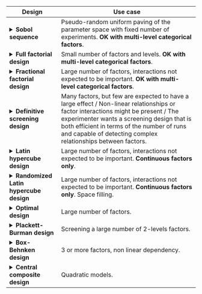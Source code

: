 <style>
    table {
        width: 100%;
    }
</style>

| Design | Use case |
| --- | --- |
| <details><summary><b>Sobol sequence</b></summary>A Sobol sequence is a type of low-discrepancy sequence used to generate quasi-random numbers. It is particularly effective for uniformly sampling high-dimensional spaces, making it ideal for applications in numerical integration and optimization. The sequence is designed to fill the parameter space more evenly than pseudo-random sequences, reducing the risk of clustering and ensuring better coverage. This is especially useful when the number of experiments is fixed, and you need a representative sampling of the parameter space. Sobol sequences are deterministic, meaning the same sequence can be reproduced exactly, which is beneficial for reproducibility in experiments.</details> | Pseudo-random uniform paving of the parameter space with fixed number of experiments. **OK with multi-level categorical factors**. |
| <details><summary><b>Full factorial design</b></summary>A full factorial experimental design is ideal for systematically exploring all possible combinations of factors at different levels. This means that for $k$ factors, each having $n$ levels, one needs to perform $n^k$ experimental runs. **This design is useful when the number of factors and levels is small, and when interactions between factors are expected to be important**. It is especially useful when the goal is to understand how multiple factors interact with each other and influence the outcome of an experiment. This design provides comprehensive data, allowing for the analysis of both individual effects and interactions between factors. However, it can become resource-intensive as the number of factors increases due to the exponential growth in the number of experiments needed.</details> | Small number of factors and levels. **OK with multi-level categorical factors**. |
| <details><summary><b>Fractional factorial design</b></summary>A fractional factorial design is a reduced version of a full factorial design. The design is orthogonal, meaning that the main effects are uncorrelated with each other. The design is also confounded, meaning that some main effects are aliased with interactions. **The design is particularly useful when the number of factors is large, and when interactions between factors are not expected to be important.** By using fewer runs, fractional designs sacrifice some detailed information, particularly interactions between factors, but are effective in capturing the main effects. This trade-off is acceptable when interactions between factors are assumed to be less critical. The resolution $r$ of a fractional factorial design refers to the ability to distinguish between main effects and interaction effects. Typically, the number of experimental runs becomes $2^{k-r}$.</details> | Large number of factors, interactions not expected to be important. **OK with multi-level categorical factors**. |
| <details><summary><b>Definitive screening design</b></summary>A **Definitive Screening Design (DSD)** is a type of experimental design used in statistics to efficiently identify important factors and their effects in a process or system. It was introduced by Bradley Jones and Christopher Nachtsheim in 2011 as a more efficient and versatile screening tool compared to traditional screening designs, such as fractional factorial or Plackett-Burman designs. The primary purpose of a DSD is to screen factors (independent variables) and identify the most significant ones that influence the response (dependent variable) in an experiment. DSDs are designed to handle experiments where there may be a **large number of factors, but only a few are likely to be influential.** DSDs are structured to avoid the confounding of main effects with two-factor interactions. This means that DSDs allow for the estimation of main effects independently, and the effects of interactions between factors are not confounded with them. Each factor in a DSD is typically tested at three levels: low (-1), middle (0), and high (+1). This allows for the detection of non-linear effects, which is a key advantage over traditional two-level screening designs. DSDs are highly efficient, requiring fewer experimental runs than traditional designs while still providing valuable information about the main effects and interactions. The number of experimental runs is often equal to $2k + 1$, where $k$ is the number of factors, making them much smaller in size for initial screening experiments. DSDs can detect both main effects and interactions, as well as quadratic effects (non-linear relationships between factors and responses). This is a significant improvement over many other screening designs, which focus only on main effects. | Many factors, but few are expected to have a large effect / Non-linear relationships or factor interactions might be present / The experimenter wants a screening design that is both efficient in terms of the number of runs and capable of detecting complex relationships between factors. |
| <details><summary><b>Latin hypercube design</b></summary>A Latin hypercube design (LHD) is a statistical method used for sampling across multiple dimensions in an efficient and balanced way. It divides the range of each variable into equal intervals and ensures that each interval is sampled once, creating a well-distributed set of experimental points. **This design is particularly useful in experiments with many factors and when interactions between factors are not expected to be important**, as it requires fewer runs than a full factorial design while still providing good coverage of the variable space, making it valuable for complex simulations or optimization studies.It is only available for **continuous factors**.</details>| Large number of factors, interactions not expected to be important. **Continuous factors only**. |
|<details><summary><b>Randomized Latin hypercube design</b></summary>A Randomized Latin hypercube design is a statistical method used for efficiently sampling large, multidimensional spaces in experiments. It ensures that the sampling is spread evenly across all variables, reducing the chance of clustering. The design randomizes the selection of points while maintaining balanced coverage of each factor's range. It's particularly useful in situations where you have **many variables**, and you want to optimize sampling efficiency with fewer experimental runs compared to full factorial designs. This is commonly used in simulations or modeling complex systems. It is only available for **continuous factors**.</details> | Large number of factors, interactions not expected to be important. **Continuous factors only**. Space filling. |
| <details><summary><b> Optimal design</b></summary>An optimal design is an experimental design that maximizes the amount of information obtained from the experiment while minimizing resources like time or costs. It is tailored to specific goals, such as estimating model parameters with high precision or detecting significant effects efficiently. Unlike standard designs, optimal designs are generated algorithmically based on the specific model and constraints of the experiment, making them flexible and adaptable to different experimental conditions. Common types include D-optimal, A-optimal, and G-optimal designs.**These designs are particularly useful when the number of factors is large, and when interactions between factors are not expected to be important.**</details> | Large number of factors. |
| <details><summary><b> Plackett-Burman design</b></summary> A Plackett-Burman design is a type of experimental design used for **screening a large number of factors** to identify the most influential ones with a minimal number of experiments. It is an efficient **two-level design** (with high and low settings for each factor) that focuses on main effects, ignoring interactions between factors. This makes it particularly useful in the early stages of experimentation when the goal is to quickly determine which factors significantly affect the outcome.</details> | Screening a large number of 2-levels factors. |
| <details><summary><b> Box-Behnken design</b></summary>A Box-Behnken design is a response surface methodology used for optimization. It's designed to explore the relationships between multiple factors and their interactions. This design only includes combinations where all factors are at their midpoints, highs, or lows, but it avoids extreme combinations, making it more efficient and reducing the risk of extreme conditions that could yield invalid results. **It's commonly used when experimenting with three or more factors** and is effective for **developing quadratic models** without requiring a full factorial design.</details> | 3 or more factors, non linear dependency. |
| <details><summary><b> Central composite design</b></summary> A Central Composite Design (CCD) is an advanced design of experiments method used to build quadratic models for response surface methodology. It's useful for optimizing processes by exploring the relationships between factors and their responses. CCD combines a factorial design with center points and additional "star" points to allow for better estimation of curvature. This design enables efficient estimation of linear, interaction, and quadratic effects, making it ideal for fine-tuning processes or conditions in experiments.</details> | Quadratic models. |
